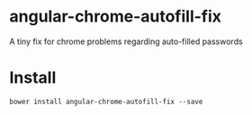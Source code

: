 # angular-chrome-autofill-fix
A tiny fix for chrome problems regarding auto-filled passwords


# Install
```
bower install angular-chrome-autofill-fix --save
```